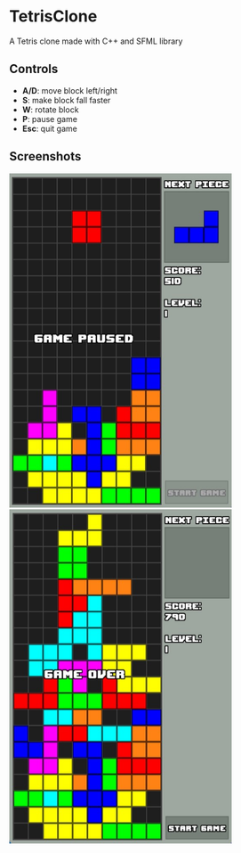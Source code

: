 # TetrisClone

A Tetris clone made with C++ and SFML library

## Controls
- **A/D**: move block left/right
- **S**: make block fall faster
- **W**: rotate block
- **P**: pause game
- **Esc**: quit game

## Screenshots
<p float="left">
  <img src="/screenshots/gameplay.jpg" width="400" height="600" />
  <br/>
  <img src="/screenshots/game_over.jpg" width="400" height="600" />   
</p>
